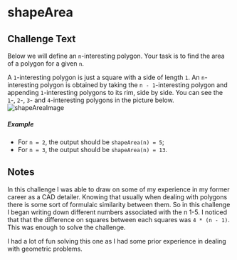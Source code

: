 # shapeArea

## Challenge Text

Below we will define an `n`-interesting polygon. Your task is to find the area of a polygon for a given `n`.

A `1`-interesting polygon is just a square with a side of length `1`. An `n`-interesting polygon is obtained by taking the `n - 1`-interesting polygon and appending `1`-interesting polygons to its rim, side by side. You can see the `1`-, `2`-, `3`- and `4`-interesting polygons in the picture below.
![shapeAreaImage](https://codesignal.s3.amazonaws.com/tasks/shapeArea/img/area.png?_tm=1582090003453)

##### Example

- For `n = 2`, the output should be
  `shapeArea(n) = 5`;
- For `n = 3`, the output should be
  `shapeArea(n) = 13`.

## Notes

In this challenge I was able to draw on some of my experience in my former career as a CAD detailer. Knowing that usually when dealing with polygons there is some sort of formulaic similarity between them. So in this challenge I began writing down different numbers associated with the n 1-5. I noticed that that the difference on squares between each squares was `4 * (n - 1)`. This was enough to solve the challenge.

I had a lot of fun solving this one as I had some prior experience in dealing with geometric problems.